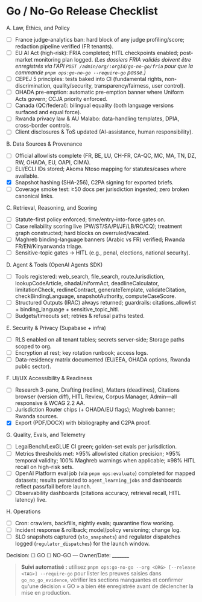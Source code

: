 # Go / No-Go Release Checklist

A. Law, Ethics, and Policy

- [ ] France judge-analytics ban: hard block of any judge profiling/score; redaction pipeline verified (FR tenants).
- [ ] EU AI Act (high-risk): FRIA completed; HITL checkpoints enabled; post-market monitoring plan logged. *(Les dossiers FRIA validés doivent être enregistrés via l'API `POST /admin/org/:orgId/go-no-go/fria` pour que la commande `pnpm ops:go-no-go --require-go` passe.)*
- [ ] CEPEJ 5 principles: tests baked into CI (fundamental rights, non-discrimination, quality/security, transparency/fairness, user control).
- [ ] OHADA pre-emption: automatic pre-emption banner where Uniform Acts govern; CCJA priority enforced.
- [ ] Canada (QC/federal): bilingual equality (both language versions surfaced and equal force).
- [ ] Rwanda privacy law & AU Malabo: data-handling templates, DPIA, cross-border controls.
- [ ] Client disclosures & ToS updated (AI-assistance, human responsibility).

B. Data Sources & Provenance

- [ ] Official allowlists complete (FR, BE, LU, CH-FR, CA-QC, MC, MA, TN, DZ, RW, OHADA, EU, OAPI, CIMA).
- [ ] ELI/ECLI IDs stored; Akoma Ntoso mapping for statutes/cases where available.
- [x] Snapshot hashing (SHA-256), C2PA signing for exported briefs.
- [ ] Coverage smoke test: ≥50 docs per jurisdiction ingested; zero broken canonical links.

C. Retrieval, Reasoning, and Scoring

- [ ] Statute-first policy enforced; time/entry-into-force gates on.
- [ ] Case reliability scoring live (PW/ST/SA/PI/JF/LB/RC/CQ); treatment graph constructed; hard blocks on overruled/vacated.
- [ ] Maghreb binding-language banners (Arabic vs FR) verified; Rwanda FR/EN/Kinyarwanda triage.
- [ ] Sensitive-topic gates → HITL (e.g., penal, elections, national security).

D. Agent & Tools (OpenAI Agents SDK)

- [ ] Tools registered: web_search, file_search, routeJurisdiction, lookupCodeArticle, ohadaUniformAct, deadlineCalculator, limitationCheck, redlineContract, generateTemplate, validateCitation, checkBindingLanguage, snapshotAuthority, computeCaseScore.
- [ ] Structured Outputs (IRAC) always returned; guardrails: citations_allowlist + binding_language + sensitive_topic_hitl.
- [ ] Budgets/timeouts set; retries & refusal paths tested.

E. Security & Privacy (Supabase + infra)

- [ ] RLS enabled on all tenant tables; secrets server-side; Storage paths scoped to org.
- [ ] Encryption at rest; key rotation runbook; access logs.
- [ ] Data-residency matrix documented (EU/EEA, OHADA options, Rwanda public sector).

F. UI/UX Accessibility & Readiness

- [ ] Research 3-pane, Drafting (redline), Matters (deadlines), Citations browser (version diff), HITL Review, Corpus Manager, Admin—all responsive & WCAG 2.2 AA.
- [ ] Jurisdiction Router chips (+ OHADA/EU flags); Maghreb banner; Rwanda sources.
- [x] Export (PDF/DOCX) with bibliography and C2PA proof.

G. Quality, Evals, and Telemetry

- [ ] LegalBench/LexGLUE CI green; golden-set evals per jurisdiction.
- [ ] Metrics thresholds met: ≥95% allowlisted citation precision; ≥95% temporal validity; 100% Maghreb warnings when applicable; ≥98% HITL recall on high-risk sets.
- [ ] OpenAI Platform eval job (via `pnpm ops:evaluate`) completed for mapped datasets; results persisted to `agent_learning_jobs` and dashboards reflect pass/fail before launch.
- [ ] Observability dashboards (citations accuracy, retrieval recall, HITL latency) live.

H. Operations

- [ ] Cron: crawlers, backfills, nightly evals; quarantine flow working.
- [ ] Incident response & rollback; model/policy versioning; change log.
- [ ] SLO snapshots captured (`slo_snapshots`) and regulator dispatches logged (`regulator_dispatches`) for the launch window.

Decision: ☐ GO ☐ NO-GO — Owner/Date: _______

> **Suivi automatisé :** utilisez `pnpm ops:go-no-go --org <ORG> [--release <TAG>] --require-go` pour lister les preuves saisies
> dans `go_no_go_evidence`, vérifier les sections manquantes et confirmer qu'une décision « GO » a bien été enregistrée avant de
> déclencher la mise en production.

